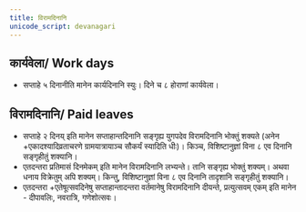 ```yaml
---
title: विरामदिनानि
unicode_script: devanagari
---
```


## कार्यवेला/ Work days
- सप्ताहे ५ दिनानीति मानेन कार्यदिनानि स्युः। दिने च ८ होराणां कार्यवेला। 

## विरामदिनानि/ Paid leaves
- सप्ताहे २ दिनय् इति मानेन सप्ताहान्तदिनानि सङ्गृह्य युगपदेव विरामदिनानि भोक्तुं शक्यते (अनेन +एकादश्यादिव्रताचरणे ग्रामयात्रायाञ्च सौकर्यं स्यादिति धीः)। किञ्च, विशिष्टानुज्ञां विना ८ एव दिनानि सङ्गृहीतुं शक्यानि।
- एतदन्तरा प्रतिमासं दिनमेकम् इति मानेन विरामदिनानि लभ्यन्ते। तानि सङ्गृह्य भोक्तुं शक्यम्। अथवा धनाय विक्रेतुम् अपि शक्यम्। किन्तु, विशिष्टानुज्ञां विना ८ एव दिनानि तादृशानि सङ्गृहीतुं शक्यानि।
- एतदन्तरा +एतेषूत्सवदिनेषु सप्ताहान्तादन्तरा वर्तमानेषु विरामदिनानि दीयन्ते, प्रत्युत्सवम् एकम् इति मानेन - दीपावलिः, नवरात्रि, गणेशोत्सवः।